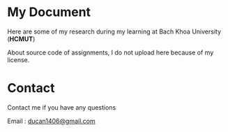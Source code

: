 # My Document

Here are some of my research during my learning at Bach Khoa University (**HCMUT**)

About source code of assignments, I do not upload here because of my license.
# Contact 

Contact me if you have any questions

Email : ducan1406@gmail.com

